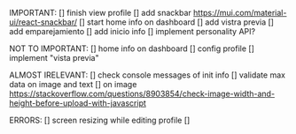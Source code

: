 IMPORTANT:
[] finish view profile 
    [] add snackbar https://mui.com/material-ui/react-snackbar/
[] start home info on dashboard
[] add vistra previa
[] add emparejamiento
[] add inicio info
[] implement personality API?

NOT TO IMPORTANT:
[] home info on dashboard
[] config profile
[] implement "vista previa"

ALMOST IRELEVANT:
[] check console messages of init info
[] validate max data on image and text
    [] on image https://stackoverflow.com/questions/8903854/check-image-width-and-height-before-upload-with-javascript

ERRORS:
[] screen resizing while editing profile
[] 
